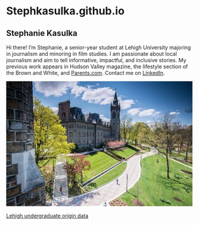 # Stephkasulka.github.io

## Stephanie Kasulka

Hi there! I’m Stephanie, a senior-year student at Lehigh University majoring in journalism and minoring in film studies. I am passionate about local journalism and aim to tell informative, impactful, and inclusive stories. My previous work appears in Hudson Valley magazine, the lifestyle section of the Brown and White, and [Parents.com](https://www.parents.com/stephanie-kasulka-8668068). Contact me on [LinkedIn](https://www.linkedin.com/in/stephanie-kasulka/).

![Lehigh University](school.jpeg)



[Lehigh undergraduate origin data](https://github.com/Stephkasulka/Stephkasulka.github.io/blob/main/Beige%20Company%20Organizational%20Chart%20Graph%20(1).jpg?raw=true)

